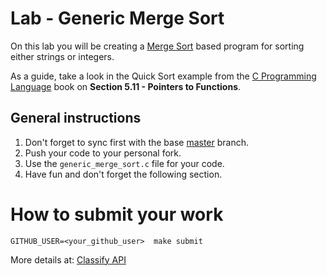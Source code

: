 Lab - Generic Merge Sort
========================
On this lab you will be creating a [Merge Sort](https://en.wikipedia.org/wiki/Merge_sort) based program for sorting either strings or integers.

As a guide, take a look in the Quick Sort example from the [C Programming Language](https://www.amazon.com/Programming-Language-2nd-Brian-Kernighan/dp/0131103628) book
on **Section 5.11 - Pointers to Functions**.

General instructions
--------------------
1. Don't forget to sync first with the base [master](https://github.com/CodersSquad/ap-labs) branch.
2. Push your code to your personal fork.
3. Use the  `generic_merge_sort.c` file for your code.
4. Have fun and don't forget the following section.


How to submit your work
=======================
```
GITHUB_USER=<your_github_user>  make submit
```
More details at: [Classify API](../../classify.md)